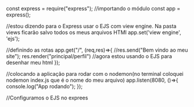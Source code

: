 const express = require("express"); //importando o módulo
const app = express();

//estou dizendo para o Express usar o EJS com view engine. Na pasta views ficarão salvo todos os meus arquivos HTMl
app.set('view engine', 'ejs');

//definindo as rotas
app.get("/", (req,res)=>{
    //res.send("Bem vindo ao meu site");
    res.render("principal/perfil") //agora estou usando o EJS para desenhar meu html
});

//colocando a aplicação para rodar com o nodemon(no terminal coloquei nodemon index.js que é o nome do meu arquivo)
app.listen(8080, ()=>{
    console.log("App rodando");
});

//Configuramos o EJS no exprees